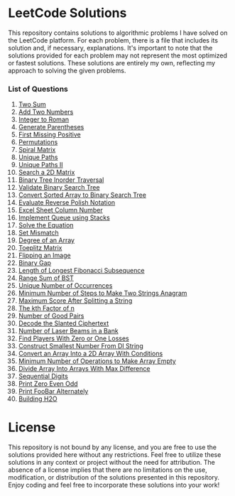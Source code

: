 # LeetCode Solutions 

This repository contains solutions to algorithmic problems I have solved on the LeetCode platform. For each problem, there is 
a file that includes its solution and, if necessary, explanations. It's important to note that the solutions provided for each 
problem may not represent the most optimized or fastest solutions. These solutions are entirely my own, reflecting my approach 
to solving the given problems.


### List of Questions

1. [Two Sum](https://leetcode.com/problems/two-sum/)
2. [Add Two Numbers](https://leetcode.com/problems/add-two-numbers/)
3. [Integer to Roman](https://leetcode.com/problems/integer-to-roman/)
4. [Generate Parentheses](https://leetcode.com/problems/generate-parentheses/)
5. [First Missing Positive](https://leetcode.com/problems/first-missing-positive/)
6. [Permutations](https://leetcode.com/problems/permutations/)
7. [Spiral Matrix](https://leetcode.com/problems/spiral-matrix/)
8. [Unique Paths](https://leetcode.com/problems/unique-paths/)
9. [Unique Paths II](https://leetcode.com/problems/unique-paths-ii/)
10. [Search a 2D Matrix](https://leetcode.com/problems/search-a-2d-matrix/)
11. [Binary Tree Inorder Traversal](https://leetcode.com/problems/binary-tree-inorder-traversal/)
12. [Validate Binary Search Tree](https://leetcode.com/problems/validate-binary-search-tree/)
13. [Convert Sorted Array to Binary Search Tree](https://leetcode.com/problems/convert-sorted-array-to-binary-search-tree/)
14. [Evaluate Reverse Polish Notation](https://leetcode.com/problems/evaluate-reverse-polish-notation/)
15. [Excel Sheet Column Number](https://leetcode.com/problems/excel-sheet-column-number/)
16. [Implement Queue using Stacks](https://leetcode.com/problems/implement-queue-using-stacks/)
17. [Solve the Equation](https://leetcode.com/problems/solve-the-equation/)
18. [Set Mismatch](https://leetcode.com/problems/set-mismatch/)
19. [Degree of an Array](https://leetcode.com/problems/degree-of-an-array/)
20. [Toeplitz Matrix](https://leetcode.com/problems/toeplitz-matrix/)
21. [Flipping an Image](https://leetcode.com/problems/flipping-an-image/)
22. [Binary Gap](https://leetcode.com/problems/binary-gap/)
23. [Length of Longest Fibonacci Subsequence](https://leetcode.com/problems/length-of-longest-fibonacci-subsequence/)
24. [Range Sum of BST](https://leetcode.com/problems/range-sum-of-bst/)
25. [Unique Number of Occurrences](https://leetcode.com/problems/unique-number-of-occurrences/)
26. [Minimum Number of Steps to Make Two Strings Anagram](https://leetcode.com/problems/minimum-number-of-steps-to-make-two-strings-anagram/)
27. [Maximum Score After Splitting a String](https://leetcode.com/problems/maximum-score-after-splitting-a-string/)
28. [The kth Factor of n](https://leetcode.com/problems/the-kth-factor-of-n/)
29. [Number of Good Pairs](https://leetcode.com/problems/number-of-good-pairs/)
30. [Decode the Slanted Ciphertext](https://leetcode.com/problems/decode-the-slanted-ciphertext/)
31. [Number of Laser Beams in a Bank](https://leetcode.com/problems/number-of-laser-beams-in-a-bank/)
32. [Find Players With Zero or One Losses](https://leetcode.com/problems/find-players-with-zero-or-one-losses/)
33. [Construct Smallest Number From DI String](https://leetcode.com/problems/construct-smallest-number-from-di-string/)
34. [Convert an Array Into a 2D Array With Conditions](https://leetcode.com/problems/convert-an-array-into-a-2d-array-with-conditions/)
35. [Minimum Number of Operations to Make Array Empty](https://leetcode.com/problems/minimum-number-of-operations-to-make-array-empty/)
36. [Divide Array Into Arrays With Max Difference](https://leetcode.com/problems/divide-array-into-arrays-with-max-difference/)
37. [Sequential Digits](https://leetcode.com/problems/sequential-digits/)
38. [Print Zero Even Odd](https://leetcode.com/problems/print-zero-even-odd/)
39. [Print FooBar Alternately](https://leetcode.com/problems/print-foobar-alternately/)
40. [Building H2O](https://leetcode.com/problems/building-h2o/)


# License

This repository is not bound by any license, and you are free to use the solutions provided here without any restrictions. Feel free 
to utilize these solutions in any context or project without the need for attribution. The absence of a license implies that there are 
no limitations on the use, modification, or distribution of the solutions presented in this repository. Enjoy coding and feel free to 
incorporate these solutions into your work!
